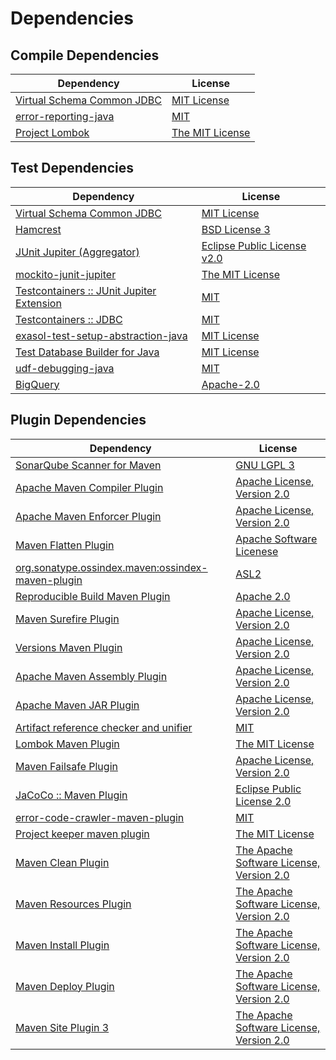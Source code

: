 <!-- @formatter:off -->
# Dependencies

## Compile Dependencies

| Dependency                      | License              |
| ------------------------------- | -------------------- |
| [Virtual Schema Common JDBC][0] | [MIT License][1]     |
| [error-reporting-java][2]       | [MIT][3]             |
| [Project Lombok][4]             | [The MIT License][5] |

## Test Dependencies

| Dependency                                      | License                          |
| ----------------------------------------------- | -------------------------------- |
| [Virtual Schema Common JDBC][0]                 | [MIT License][1]                 |
| [Hamcrest][6]                                   | [BSD License 3][7]               |
| [JUnit Jupiter (Aggregator)][8]                 | [Eclipse Public License v2.0][9] |
| [mockito-junit-jupiter][10]                     | [The MIT License][11]            |
| [Testcontainers :: JUnit Jupiter Extension][12] | [MIT][13]                        |
| [Testcontainers :: JDBC][12]                    | [MIT][13]                        |
| [exasol-test-setup-abstraction-java][14]        | [MIT License][15]                |
| [Test Database Builder for Java][16]            | [MIT License][17]                |
| [udf-debugging-java][18]                        | [MIT][3]                         |
| [BigQuery][19]                                  | [Apache-2.0][20]                 |

## Plugin Dependencies

| Dependency                                              | License                                        |
| ------------------------------------------------------- | ---------------------------------------------- |
| [SonarQube Scanner for Maven][21]                       | [GNU LGPL 3][22]                               |
| [Apache Maven Compiler Plugin][23]                      | [Apache License, Version 2.0][20]              |
| [Apache Maven Enforcer Plugin][24]                      | [Apache License, Version 2.0][20]              |
| [Maven Flatten Plugin][25]                              | [Apache Software Licenese][26]                 |
| [org.sonatype.ossindex.maven:ossindex-maven-plugin][27] | [ASL2][26]                                     |
| [Reproducible Build Maven Plugin][28]                   | [Apache 2.0][26]                               |
| [Maven Surefire Plugin][29]                             | [Apache License, Version 2.0][20]              |
| [Versions Maven Plugin][30]                             | [Apache License, Version 2.0][20]              |
| [Apache Maven Assembly Plugin][31]                      | [Apache License, Version 2.0][20]              |
| [Apache Maven JAR Plugin][32]                           | [Apache License, Version 2.0][20]              |
| [Artifact reference checker and unifier][33]            | [MIT][3]                                       |
| [Lombok Maven Plugin][34]                               | [The MIT License][3]                           |
| [Maven Failsafe Plugin][35]                             | [Apache License, Version 2.0][20]              |
| [JaCoCo :: Maven Plugin][36]                            | [Eclipse Public License 2.0][37]               |
| [error-code-crawler-maven-plugin][38]                   | [MIT][3]                                       |
| [Project keeper maven plugin][39]                       | [The MIT License][40]                          |
| [Maven Clean Plugin][41]                                | [The Apache Software License, Version 2.0][26] |
| [Maven Resources Plugin][42]                            | [The Apache Software License, Version 2.0][26] |
| [Maven Install Plugin][43]                              | [The Apache Software License, Version 2.0][26] |
| [Maven Deploy Plugin][44]                               | [The Apache Software License, Version 2.0][26] |
| [Maven Site Plugin 3][45]                               | [The Apache Software License, Version 2.0][26] |

[0]: https://github.com/exasol/virtual-schema-common-jdbc/
[1]: https://github.com/exasol/virtual-schema-common-jdbc/blob/main/LICENSE
[2]: https://github.com/exasol/error-reporting-java
[3]: https://opensource.org/licenses/MIT
[4]: https://projectlombok.org
[5]: https://projectlombok.org/LICENSE
[6]: http://hamcrest.org/JavaHamcrest/
[7]: http://opensource.org/licenses/BSD-3-Clause
[8]: https://junit.org/junit5/
[9]: https://www.eclipse.org/legal/epl-v20.html
[10]: https://github.com/mockito/mockito
[11]: https://github.com/mockito/mockito/blob/main/LICENSE
[12]: https://testcontainers.org
[13]: http://opensource.org/licenses/MIT
[14]: https://github.com/exasol/exasol-test-setup-abstraction-java/
[15]: https://github.com/exasol/exasol-test-setup-abstraction-java/blob/main/LICENSE
[16]: https://github.com/exasol/test-db-builder-java/
[17]: https://github.com/exasol/test-db-builder-java/blob/main/LICENSE
[18]: https://github.com/exasol/udf-debugging-java/
[19]: https://github.com/googleapis/java-bigquery
[20]: https://www.apache.org/licenses/LICENSE-2.0.txt
[21]: http://sonarsource.github.io/sonar-scanner-maven/
[22]: http://www.gnu.org/licenses/lgpl.txt
[23]: https://maven.apache.org/plugins/maven-compiler-plugin/
[24]: https://maven.apache.org/enforcer/maven-enforcer-plugin/
[25]: https://www.mojohaus.org/flatten-maven-plugin/
[26]: http://www.apache.org/licenses/LICENSE-2.0.txt
[27]: https://sonatype.github.io/ossindex-maven/maven-plugin/
[28]: http://zlika.github.io/reproducible-build-maven-plugin
[29]: https://maven.apache.org/surefire/maven-surefire-plugin/
[30]: http://www.mojohaus.org/versions-maven-plugin/
[31]: https://maven.apache.org/plugins/maven-assembly-plugin/
[32]: https://maven.apache.org/plugins/maven-jar-plugin/
[33]: https://github.com/exasol/artifact-reference-checker-maven-plugin
[34]: https://anthonywhitford.com/lombok.maven/lombok-maven-plugin/
[35]: https://maven.apache.org/surefire/maven-failsafe-plugin/
[36]: https://www.jacoco.org/jacoco/trunk/doc/maven.html
[37]: https://www.eclipse.org/legal/epl-2.0/
[38]: https://github.com/exasol/error-code-crawler-maven-plugin
[39]: https://github.com/exasol/project-keeper/
[40]: https://github.com/exasol/project-keeper/blob/main/LICENSE
[41]: http://maven.apache.org/plugins/maven-clean-plugin/
[42]: http://maven.apache.org/plugins/maven-resources-plugin/
[43]: http://maven.apache.org/plugins/maven-install-plugin/
[44]: http://maven.apache.org/plugins/maven-deploy-plugin/
[45]: http://maven.apache.org/plugins/maven-site-plugin/
